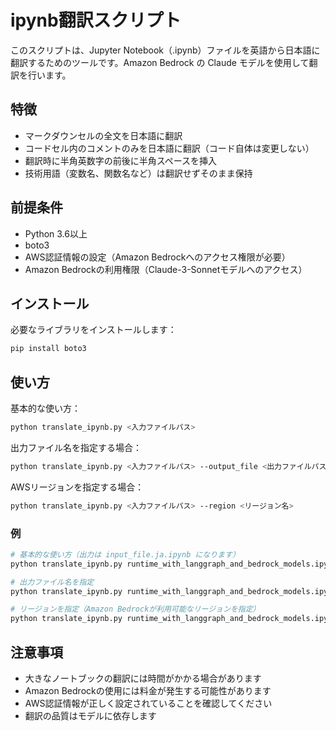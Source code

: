 # ipynb翻訳スクリプト

このスクリプトは、Jupyter Notebook（.ipynb）ファイルを英語から日本語に翻訳するためのツールです。Amazon Bedrock の Claude モデルを使用して翻訳を行います。

## 特徴

- マークダウンセルの全文を日本語に翻訳
- コードセル内のコメントのみを日本語に翻訳（コード自体は変更しない）
- 翻訳時に半角英数字の前後に半角スペースを挿入
- 技術用語（変数名、関数名など）は翻訳せずそのまま保持

## 前提条件

- Python 3.6以上
- boto3
- AWS認証情報の設定（Amazon Bedrockへのアクセス権限が必要）
- Amazon Bedrockの利用権限（Claude-3-Sonnetモデルへのアクセス）

## インストール

必要なライブラリをインストールします：

```bash
pip install boto3
```

## 使い方

基本的な使い方：

```bash
python translate_ipynb.py <入力ファイルパス>
```

出力ファイル名を指定する場合：

```bash
python translate_ipynb.py <入力ファイルパス> --output_file <出力ファイルパス>
```

AWSリージョンを指定する場合：

```bash
python translate_ipynb.py <入力ファイルパス> --region <リージョン名>
```

### 例

```bash
# 基本的な使い方（出力は input_file.ja.ipynb になります）
python translate_ipynb.py runtime_with_langgraph_and_bedrock_models.ipynb

# 出力ファイル名を指定
python translate_ipynb.py runtime_with_langgraph_and_bedrock_models.ipynb --output_file runtime_with_langgraph_and_bedrock_models_jp.ipynb

# リージョンを指定（Amazon Bedrockが利用可能なリージョンを指定）
python translate_ipynb.py runtime_with_langgraph_and_bedrock_models.ipynb --region us-west-2
```

## 注意事項

- 大きなノートブックの翻訳には時間がかかる場合があります
- Amazon Bedrockの使用には料金が発生する可能性があります
- AWS認証情報が正しく設定されていることを確認してください
- 翻訳の品質はモデルに依存します
